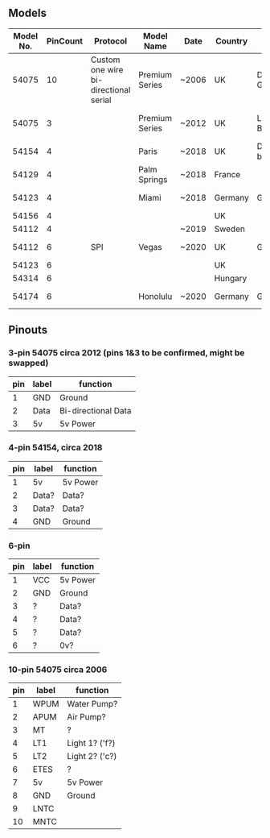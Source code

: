## Models

| Model No. | PinCount | Protocol                              | Model Name     | Date  | Country | Colour         | Comments            |
| --------- | -------- | ------------------------------------- | -------------- | ----- | ------- | -------------- | ------------------- |
| 54075     | 10       | Custom one wire bi-directional serial | Premium Series | ~2006 | UK      | Dark Grey      | Oval display        |
| 54075     | 3        |                                       | Premium Series | ~2012 | UK      | Light Blue     | Semi-circle display |
| 54154     | 4        |                                       | Paris          | ~2018 | UK      | Dark blue/grey | Oval display        |
| 54129     | 4        |                                       | Palm Springs   | ~2018 | France  |                |                     |
| 54123     | 4        |                                       | Miami          | ~2018 | Germany | Grey           | Round display       |
| 54156     | 4        |                                       |                |       | UK      |                |                     |
| 54112     | 4        |                                       |                | ~2019 | Sweden  |                |                     |
| 54112     | 6        | SPI                                   | Vegas          | ~2020 | UK      | Grey           | Round display       |
| 54123     | 6        |                                       |                |       | UK      |                |                     |
| 54314     | 6        |                                       |                |       | Hungary |                |                     |
| 54174     | 6        |                                       | Honolulu       | ~2020 | Germany | Grey           | Round display       |

## Pinouts

### 3-pin 54075 circa 2012 (pins 1&3 to be confirmed, might be swapped)

| pin | label | function            |
| --- | ----- | ------------------- |
| 1   | GND   | Ground              |
| 2   | Data  | Bi-directional Data |
| 3   | 5v    | 5v Power            |

### 4-pin 54154, circa 2018

| pin | label | function |
| --- | ----- | -------- |
| 1   | 5v    | 5v Power |
| 2   | Data? | Data?    |
| 3   | Data? | Data?    |
| 4   | GND   | Ground   |

### 6-pin

| pin | label | function |
| --- | ----- | -------- |
| 1   | VCC   | 5v Power |
| 2   | GND   | Ground   |
| 3   | ?     | Data?    |
| 4   | ?     | Data?    |
| 5   | ?     | Data?    |
| 6   | ?     | 0v?      |

### 10-pin 54075 circa 2006

| pin | label | function       |
| --- | ----- | -------------- |
| 1   | WPUM  | Water Pump?    |
| 2   | APUM  | Air Pump?      |
| 3   | MT    | ?              |
| 4   | LT1   | Light 1? ('f?) |
| 5   | LT2   | Light 2? ('c?) |
| 6   | ETES  | ?              |
| 7   | 5v    | 5v Power       |
| 8   | GND   | Ground         |
| 9   | LNTC  |                |
| 10  | MNTC  |                |
